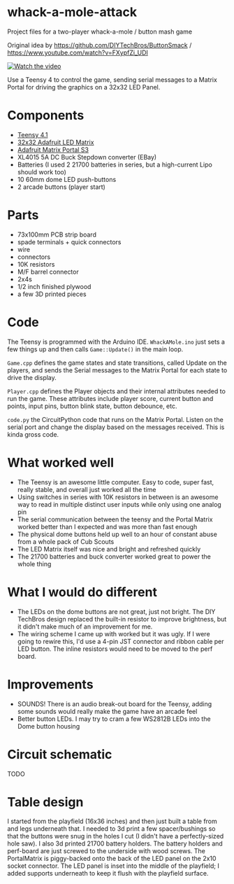 # whack-a-mole-attack

Project files for a two-player whack-a-mole / button mash game

Original idea by https://github.com/DIYTechBros/ButtonSmack / https://www.youtube.com/watch?v=FXypfZi_UDI

[![Watch the video](https://img.youtube.com/vi/DrATmFxHTjc/hqdefault.jpg)](https://www.youtube.com/embed/DrATmFxHTjc)


Use a Teensy 4 to control the game, sending serial messages to a Matrix Portal for driving the graphics on a 32x32 LED Panel.

# Components

- [Teensy 4.1](https://www.pjrc.com/store/teensy41.html)
- [32x32 Adafruit LED Matrix](https://www.adafruit.com/product/2026)
- [Adafruit Matrix Portal S3](https://www.adafruit.com/product/5778)
- XL4015 5A DC Buck Stepdown converter (EBay)
- Batteries (I used 2 21700 batteries in series, but a high-current Lipo should work too)
- 10 60mm dome LED push-buttons
- 2 arcade buttons (player start)

# Parts

- 73x100mm PCB strip board
- spade terminals + quick connectors
- wire
- connectors
- 10K resistors
- M/F barrel connector
- 2x4s
- 1/2 inch finished plywood
- a few 3D printed pieces

# Code

The Teensy is programmed with the Arduino IDE. `WhackAMole.ino` just sets a few things up and then calls `Game::Update()` in the main loop.

`Game.cpp` defines the game states and state transitions, called Update on the players, and sends the Serial messages to the Matrix Portal for each state to drive the display.

`Player.cpp` defines the Player objects and their internal attributes needed to run the game. These attributes include player score, current button and points, input pins, button blink state, button debounce, etc.

`code.py` the CircuitPython code that runs on the Matrix Portal. Listen on the serial port and change the display based on the messages received. This is kinda gross code.

# What worked well

- The Teensy is an awesome little computer. Easy to code, super fast, really stable, and overall just worked all the time
- Using switches in series with 10K resistors in between is an awesome way to read in multiple distinct user inputs while only using one analog pin
- The serial communication between the teensy and the Portal Matrix worked better than I expected and was more than fast enough
- The physical dome buttons held up well to an hour of constant abuse from a whole pack of Cub Scouts
- The LED Matrix itself was nice and bright and refreshed quickly
- The 21700 batteries and buck converter worked great to power the whole thing

# What I would do different

- The LEDs on the dome buttons are not great, just not bright. The DIY TechBros design replaced the built-in resistor to improve brightness, but it didn't make much of an improvement for me.
- The wiring scheme I came up with worked but it was ugly. If I were going to rewire this, I'd use a 4-pin JST connector and ribbon cable per LED button. The inline resistors would need to be moved to the perf board.

# Improvements

- SOUNDS! There is an audio break-out board for the Teensy, adding some sounds would really make the game have an arcade feel
- Better button LEDs. I may try to cram a few WS2812B LEDs into the Dome button housing

# Circuit schematic

TODO

# Table design

I started from the playfield (16x36 inches) and then just built a table from and legs underneath that. I needed to 3d print a few spacer/bushings so that the buttons were snug in the holes I cut (I didn't have a perfectly-sized hole saw). I also 3d printed 21700 battery holders. The battery holders and perf-board are just screwed to the underside with wood screws. The PortalMatrix is piggy-backed onto the back of the LED panel on the 2x10 socket connector. The LED panel is inset into the middle of the playfield; I added supports underneath to keep it flush with the playfield surface.

